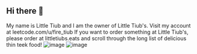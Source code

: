 ## Hi there 👋

My name is Little Tiub and I am the owner of Little Tiub's. Visit my account at leetcode.com/u/fire_tiub
If you want to order something at Little Tiub's, please order at littletiubs.eats and scroll through the long list of delicious thin teek food!
![image](https://github.com/user-attachments/assets/da4a890d-a659-4663-85d8-76fb2eeda0bf)
![image](https://github.com/user-attachments/assets/296b09d1-a510-42f7-bd4f-f8fe6105ac68)
